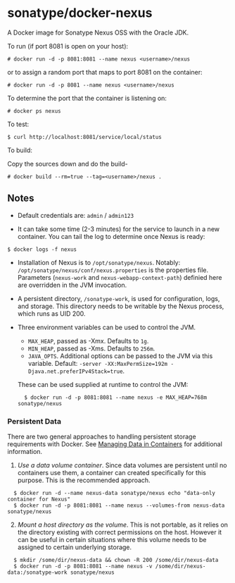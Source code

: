 # sonatype/docker-nexus

A Docker image for Sonatype Nexus OSS with the Oracle JDK.

To run (if port 8081 is open on your host):

```
# docker run -d -p 8081:8081 --name nexus <username>/nexus
```

or to assign a random port that maps to port 8081 on the container:

```
# docker run -d -p 8081 --name nexus <username>/nexus
```

To determine the port that the container is listening on:

```
# docker ps nexus
```

To test:

```
$ curl http://localhost:8081/service/local/status
```

To build:

Copy the sources down and do the build-

```
# docker build --rm=true --tag=<username>/nexus .
```


## Notes

* Default credentials are: `admin` / `admin123`

* It can take some time (2-3 minutes) for the service to launch in a
new container.  You can tail the log to determine once Nexus is ready:

```
$ docker logs -f nexus
```

* Installation of Nexus is to `/opt/sonatype/nexus`.  Notably:
  `/opt/sonatype/nexus/conf/nexus.properties` is the properties file.
  Parameters (`nexus-work` and `nexus-webapp-context-path`) definied
  here are overridden in the JVM invocation.

* A persistent directory, `/sonatype-work`, is used for configuration,
logs, and storage. This directory needs to be writable by the Nexus
process, which runs as UID 200.

* Three environment variables can be used to control the JVM.

  * `MAX_HEAP`, passed as -Xmx.  Defaults to `1g`.
  * `MIN_HEAP`, passed as -Xms.  Defaults to `256m`.
  * `JAVA_OPTS`.  Additional options can be passed to the JVM via this variable.
  Default: `-server -XX:MaxPermSize=192m -Djava.net.preferIPv4Stack=true`.

  These can be used supplied at runtime to control the JVM:

  ```
    $ docker run -d -p 8081:8081 --name nexus -e MAX_HEAP=768m sonatype/nexus
  ```


### Persistent Data

There are two general approaches to handling persistent
storage requirements with Docker. See [Managing Data in
Containers](https://docs.docker.com/userguide/dockervolumes/) for
additional information.

  1. *Use a data volume container*.  Since data volumes are persistent
  until no containers use them, a container can created specifically for 
  this purpose.  This is the recommended approach.  

  ```
    $ docker run -d --name nexus-data sonatype/nexus echo "data-only container for Nexus"
    $ docker run -d -p 8081:8081 --name nexus --volumes-from nexus-data sonatype/nexus
  ```

  2. *Mount a host directory as the volume*.  This is not portable, as it
  relies on the directory existing with correct permissions on the host.
  However it can be useful in certain situations where this volume needs
  to be assigned to certain underlying storage.  

  ```
    $ mkdir /some/dir/nexus-data && chown -R 200 /some/dir/nexus-data
    $ docker run -d -p 8081:8081 --name nexus -v /some/dir/nexus-data:/sonatype-work sonatype/nexus
  ```

